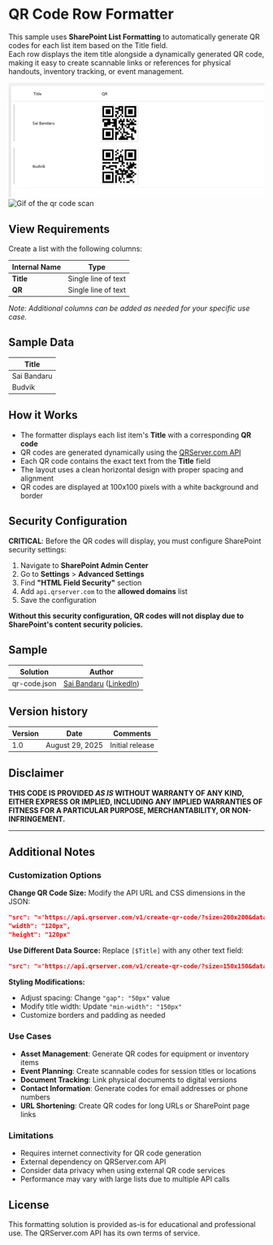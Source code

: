 # QR Code Row Formatter

This sample uses **SharePoint List Formatting** to automatically generate QR codes for each list item based on the Title field.  
Each row displays the item title alongside a dynamically generated QR code, making it easy to create scannable links or references for physical handouts, inventory tracking, or event management.

![screenshot of the sample](assets/screenshot.png)
![Gif of the qr code scan](assets/qr.gif)

## View Requirements

Create a list with the following columns:

| Internal Name   | Type               |
|-----------------|--------------------|
| **Title**       | Single line of text|
| **QR**          | Single line of text|

*Note: Additional columns can be added as needed for your specific use case.*

## Sample Data

| Title                    |
|--------------------------|
| Sai Bandaru              |
| Budvik                   |

## How it Works

- The formatter displays each list item's **Title** with a corresponding **QR code**
- QR codes are generated dynamically using the [QRServer.com API](https://goqr.me/api/)
- Each QR code contains the exact text from the **Title** field
- The layout uses a clean horizontal design with proper spacing and alignment
- QR codes are displayed at 100x100 pixels with a white background and border

## Security Configuration

**CRITICAL**: Before the QR codes will display, you must configure SharePoint security settings:

1. Navigate to **SharePoint Admin Center**
2. Go to **Settings** > **Advanced Settings**  
3. Find **"HTML Field Security"** section
4. Add `api.qrserver.com` to the **allowed domains** list
5. Save the configuration

**Without this security configuration, QR codes will not display due to SharePoint's content security policies.**

## Sample

Solution|Author
--------|---------
qr-code.json | [Sai Bandaru](https://github.com/saiiiiiii) ([LinkedIn](https://www.linkedin.com/in/sai-bandaru-97a946153/))

## Version history

Version|Date|Comments
-------|----|--------
1.0|August 29, 2025|Initial release

## Disclaimer
**THIS CODE IS PROVIDED *AS IS* WITHOUT WARRANTY OF ANY KIND, EITHER EXPRESS OR IMPLIED, INCLUDING ANY IMPLIED WARRANTIES OF FITNESS FOR A PARTICULAR PURPOSE, MERCHANTABILITY, OR NON-INFRINGEMENT.**

---

## Additional Notes

### Customization Options

**Change QR Code Size:**
Modify the API URL and CSS dimensions in the JSON:
```json
"src": "='https://api.qrserver.com/v1/create-qr-code/?size=200x200&data=' + [$Title]",
"width": "120px",
"height": "120px"
```

**Use Different Data Source:**
Replace `[$Title]` with any other text field:
```json
"src": "='https://api.qrserver.com/v1/create-qr-code/?size=150x150&data=' + [$Description]"
```

**Styling Modifications:**
- Adjust spacing: Change `"gap": "50px"` value
- Modify title width: Update `"min-width": "150px"`
- Customize borders and padding as needed

### Use Cases
- **Asset Management**: Generate QR codes for equipment or inventory items
- **Event Planning**: Create scannable codes for session titles or locations  
- **Document Tracking**: Link physical documents to digital versions
- **Contact Information**: Generate codes for email addresses or phone numbers
- **URL Shortening**: Create QR codes for long URLs or SharePoint page links

### Limitations
- Requires internet connectivity for QR code generation
- External dependency on QRServer.com API
- Consider data privacy when using external QR code services
- Performance may vary with large lists due to multiple API calls

## License
This formatting solution is provided as-is for educational and professional use. The QRServer.com API has its own terms of service.